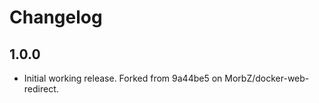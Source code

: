 # Changelog

## 1.0.0

* Initial working release. Forked from 9a44be5 on MorbZ/docker-web-redirect.
